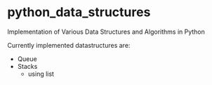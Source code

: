 # python_data_structures
Implementation of Various Data Structures and Algorithms in Python

Currently implemented datastructures are:
- Queue
- Stacks
  - using list
